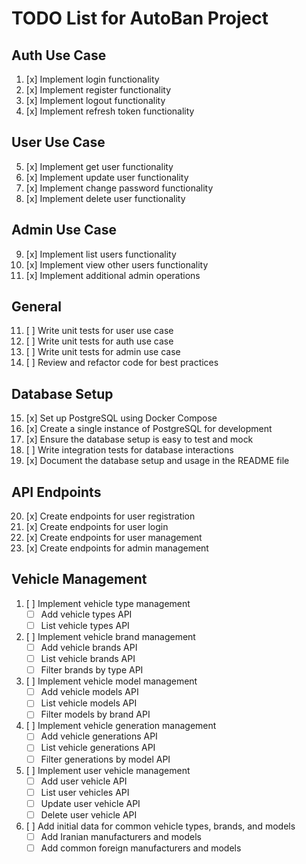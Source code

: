 # TODO List for AutoBan Project

## Auth Use Case
1. [x] Implement login functionality
2. [x] Implement register functionality
3. [x] Implement logout functionality
4. [x] Implement refresh token functionality

## User Use Case
5. [x] Implement get user functionality
6. [x] Implement update user functionality
7. [x] Implement change password functionality
8. [x] Implement delete user functionality

## Admin Use Case
9. [x] Implement list users functionality
10. [x] Implement view other users functionality
11. [x] Implement additional admin operations

## General
11. [ ] Write unit tests for user use case
12. [ ] Write unit tests for auth use case
13. [ ] Write unit tests for admin use case
14. [ ] Review and refactor code for best practices

## Database Setup
15. [x] Set up PostgreSQL using Docker Compose
16. [x] Create a single instance of PostgreSQL for development
17. [x] Ensure the database setup is easy to test and mock
18. [ ] Write integration tests for database interactions
19. [x] Document the database setup and usage in the README file

## API Endpoints
20. [x] Create endpoints for user registration
21. [x] Create endpoints for user login
22. [x] Create endpoints for user management 
23. [x] Create endpoints for admin management 

## Vehicle Management
1. [ ] Implement vehicle type management
   - [ ] Add vehicle types API
   - [ ] List vehicle types API
2. [ ] Implement vehicle brand management
   - [ ] Add vehicle brands API
   - [ ] List vehicle brands API
   - [ ] Filter brands by type API
3. [ ] Implement vehicle model management
   - [ ] Add vehicle models API
   - [ ] List vehicle models API
   - [ ] Filter models by brand API
4. [ ] Implement vehicle generation management
   - [ ] Add vehicle generations API
   - [ ] List vehicle generations API
   - [ ] Filter generations by model API
5. [ ] Implement user vehicle management
   - [ ] Add user vehicle API
   - [ ] List user vehicles API
   - [ ] Update user vehicle API
   - [ ] Delete user vehicle API
6. [ ] Add initial data for common vehicle types, brands, and models
   - [ ] Add Iranian manufacturers and models
   - [ ] Add common foreign manufacturers and models